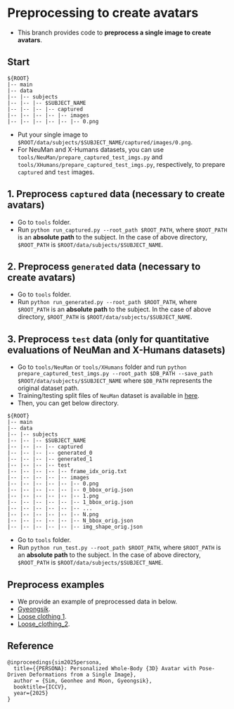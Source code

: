 # Preprocessing to create avatars

* This branch provides code to **preprocess a single image to create avatars**.

## Start
```
${ROOT}
|-- main
|-- data
|-- |-- subjects
|-- |-- |-- $SUBJECT_NAME
|-- |-- |-- |-- captured
|-- |-- |-- |-- |-- images
|-- |-- |-- |-- |-- |-- 0.png
```
* Put your single image to `$ROOT/data/subjects/$SUBJECT_NAME/captured/images/0.png`.
* For NeuMan and X-Humans datasets, you can use `tools/NeuMan/prepare_captured_test_imgs.py` and `tools/XHumans/prepare_captured_test_imgs.py`, respectively, to prepare `captured` and `test` images.

## 1. Preprocess `captured` data (necessary to create avatars)
* Go to `tools` folder.
* Run `python run_captured.py --root_path $ROOT_PATH`, where `$ROOT_PATH` is an **absolute path** to the subject. In the case of above directory, `$ROOT_PATH` is `$ROOT/data/subjects/$SUBJECT_NAME`.

## 2. Preprocess `generated` data (necessary to create avatars)
* Go to `tools` folder.
* Run `python run_generated.py --root_path $ROOT_PATH`, where `$ROOT_PATH` is an **absolute path** to the subject. In the case of above directory, `$ROOT_PATH` is `$ROOT/data/subjects/$SUBJECT_NAME`.

## 3. Preprocess `test` data (only for quantitative evaluations of NeuMan and X-Humans datasets)
* Go to `tools/NeuMan` or `tools/XHumans` folder and run `python prepare_captured_test_imgs.py --root_path $DB_PATH --save_path $ROOT/data/subjects/$SUBJECT_NAME` where `$DB_PATH` represents the original dataset path.
* Training/testing split files of `NeuMan` dataset is available in [here](https://drive.google.com/drive/folders/1QJztYKjI9tC90U6mELwt-RF1V09LBqjW?usp=sharing).
* Then, you can get below directory.
```
${ROOT}
|-- main
|-- data
|-- |-- subjects
|-- |-- |-- $SUBJECT_NAME
|-- |-- |-- |-- captured
|-- |-- |-- |-- generated_0
|-- |-- |-- |-- generated_1
|-- |-- |-- |-- test
|-- |-- |-- |-- |-- frame_idx_orig.txt
|-- |-- |-- |-- |-- images
|-- |-- |-- |-- |-- |-- 0.png
|-- |-- |-- |-- |-- |-- 0_bbox_orig.json
|-- |-- |-- |-- |-- |-- 1.png
|-- |-- |-- |-- |-- |-- 1_bbox_orig.json
|-- |-- |-- |-- |-- |-- ...
|-- |-- |-- |-- |-- |-- N.png
|-- |-- |-- |-- |-- |-- N_bbox_orig.json
|-- |-- |-- |-- |-- |-- img_shape_orig.json
```
* Go to `tools` folder.
* Run `python run_test.py --root_path $ROOT_PATH`, where `$ROOT_PATH` is an **absolute path** to the subject. In the case of above directory, `$ROOT_PATH` is `$ROOT/data/subjects/$SUBJECT_NAME`.

## Preprocess examples
* We provide an example of preprocessed data in below.
* [Gyeongsik](https://drive.google.com/file/d/1Pbt6BL-trSFGEBGL6xGCa3q47TSlky5T/view?usp=sharing).
* [Loose clothing 1](https://drive.google.com/file/d/1gRES16bj4-qi6aBZvq_PX4A4oGxeYjxe/view?usp=sharing).
* [Loose_clothing_2](https://drive.google.com/file/d/1edZh7LvoLAHjtlWagJCE-cxb77irh78d/view?usp=sharing).

## Reference
```
@inproceedings{sim2025persona,
  title={{PERSONA}: Personalized Whole-Body {3D} Avatar with Pose-Driven Deformations from a Single Image},
  author = {Sim, Geonhee and Moon, Gyeongsik},  
  booktitle={ICCV},
  year={2025}
}
```
